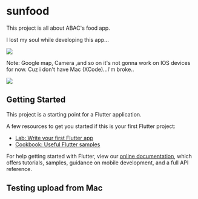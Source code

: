 # sunfood

This project is all about ABAC's food app.

I lost my soul while developing this app...


<img src="https://media.giphy.com/media/zOvBKUUEERdNm/giphy.gif"  />

Note: Google map, Camera ,and so on it's not gonna work on IOS devices for now. Cuz i don't have Mac (XCode)...I'm broke..

<img src="https://media.giphy.com/media/7TH12SPk3NNug/giphy.gif"  />


## Getting Started

This project is a starting point for a Flutter application.

A few resources to get you started if this is your first Flutter project:


- [Lab: Write your first Flutter app](https://flutter.dev/docs/get-started/codelab)
- [Cookbook: Useful Flutter samples](https://flutter.dev/docs/cookbook)

For help getting started with Flutter, view our
[online documentation](https://flutter.dev/docs), which offers tutorials,
samples, guidance on mobile development, and a full API reference.


## Testing upload from Mac